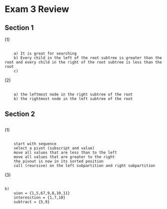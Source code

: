 # Exam 3 Review
## Section 1
(1)
##
        a) It is great for searching
        b) Every child in the left of the root subtree is greater than the root and every child in the right of the root subtree is less than the root
        c)
(2)
##
        a) the leftmost node in the right subtree of the root
        b) the rightmost node in the left subtree of the root
## Section 2
##
(1)
##
        start with sequence
        select a pivot (subscript and value)
        move all values that are less than to the left
        move all values that are greater to the right
        the pivout is now in its sorted position
        call (reursive) on the left subpartition and right subpartition
(3)
##
    b)
        uion = {1,5,67,9,8,10,11}
        interesction = {1,7,10}
        subtract = {5,9}
